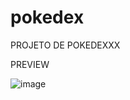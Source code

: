 # pokedex
PROJETO DE POKEDEXXX


PREVIEW


![image](https://user-images.githubusercontent.com/37676172/187946628-4af51cbe-c200-4681-8a30-947e6bca8fc7.png)

